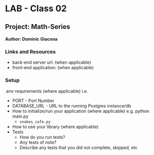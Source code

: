 # LAB - Class 02
## Project: Math-Series
#### Author: Dominic Giacona

### Links and Resources
- back-end server url: (when applicable)
- front-end application: (when applicable)

### Setup
.env requirements (where applicable)
i.e.

- PORT - Port Number
- DATABASE_URL - URL to the running Postgres instance/db
- How to initialize/run your application (where applicable) e.g. python main.py
  - `snakes_cafe.py`
- How to use your library (where applicable)
- Tests
  - How do you run tests?
  - Any tests of note?
  - Describe any tests that you did not complete, skipped, etc
